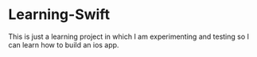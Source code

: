 # Learning-Swift
This is just a learning project in which I am experimenting and testing so I can learn how to build an ios app. 
